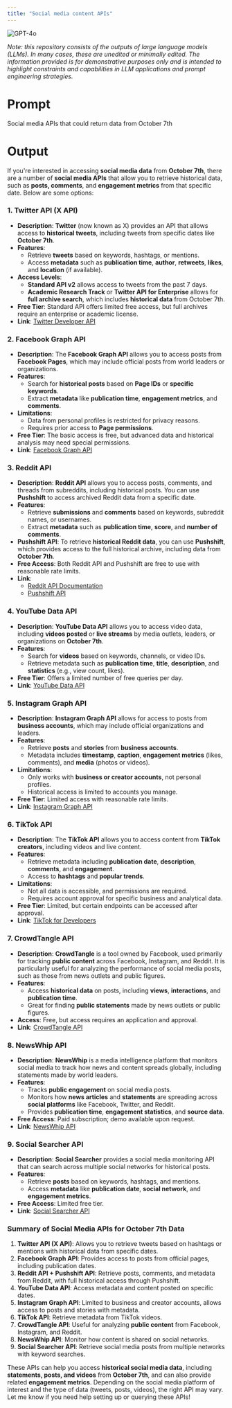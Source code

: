 ```yaml
---
title: "Social media content APIs"
---
```

![GPT-4o](https://img.shields.io/badge/GPT--4o-3333FF?style=for-the-badge&logo=openai&logoColor=white)



*Note: this repository consists of the outputs of large language models (LLMs). In many cases, these are unedited or minimally edited. The information provided is for demonstrative purposes only and is intended to highlight constraints and capabilities in LLM applications and prompt engineering strategies.*


# Prompt

Social media APIs that could return data from October 7th

# Output

If you're interested in accessing **social media data** from **October 7th**, there are a number of **social media APIs** that allow you to retrieve historical data, such as **posts, comments**, and **engagement metrics** from that specific date. Below are some options:

### 1. **Twitter API (X API)**
   - **Description**: **Twitter** (now known as X) provides an API that allows access to **historical tweets**, including tweets from specific dates like **October 7th**.
   - **Features**:
     - Retrieve **tweets** based on keywords, hashtags, or mentions.
     - Access **metadata** such as **publication time**, **author**, **retweets**, **likes**, and **location** (if available).
   - **Access Levels**:
     - **Standard API v2** allows access to tweets from the past 7 days.
     - **Academic Research Track** or **Twitter API for Enterprise** allows for **full archive search**, which includes **historical data** from October 7th.
   - **Free Tier**: Standard API offers limited free access, but full archives require an enterprise or academic license.
   - **Link**: [Twitter Developer API](https://developer.twitter.com/en/docs/twitter-api)

### 2. **Facebook Graph API**
   - **Description**: The **Facebook Graph API** allows you to access posts from **Facebook Pages**, which may include official posts from world leaders or organizations. 
   - **Features**:
     - Search for **historical posts** based on **Page IDs** or **specific keywords**.
     - Extract **metadata** like **publication time**, **engagement metrics**, and **comments**.
   - **Limitations**:
     - Data from personal profiles is restricted for privacy reasons.
     - Requires prior access to **Page permissions**.
   - **Free Tier**: The basic access is free, but advanced data and historical analysis may need special permissions.
   - **Link**: [Facebook Graph API](https://developers.facebook.com/docs/graph-api/)

### 3. **Reddit API**
   - **Description**: **Reddit API** allows you to access posts, comments, and threads from subreddits, including historical posts. You can use **Pushshift** to access archived Reddit data from a specific date.
   - **Features**:
     - Retrieve **submissions** and **comments** based on keywords, subreddit names, or usernames.
     - Extract **metadata** such as **publication time**, **score**, and **number of comments**.
   - **Pushshift API**: To retrieve **historical Reddit data**, you can use **Pushshift**, which provides access to the full historical archive, including data from **October 7th**.
   - **Free Access**: Both Reddit API and Pushshift are free to use with reasonable rate limits.
   - **Link**:
     - [Reddit API Documentation](https://www.reddit.com/dev/api/)
     - [Pushshift API](https://pushshift.io/)

### 4. **YouTube Data API**
   - **Description**: **YouTube Data API** allows you to access video data, including **videos posted** or **live streams** by media outlets, leaders, or organizations on **October 7th**.
   - **Features**:
     - Search for **videos** based on keywords, channels, or video IDs.
     - Retrieve metadata such as **publication time**, **title**, **description**, and **statistics** (e.g., view count, likes).
   - **Free Tier**: Offers a limited number of free queries per day.
   - **Link**: [YouTube Data API](https://developers.google.com/youtube/v3)

### 5. **Instagram Graph API**
   - **Description**: **Instagram Graph API** allows for access to posts from **business accounts**, which may include official organizations and leaders.
   - **Features**:
     - Retrieve **posts** and **stories** from **business accounts**.
     - Metadata includes **timestamp**, **caption**, **engagement metrics** (likes, comments), and **media** (photos or videos).
   - **Limitations**:
     - Only works with **business or creator accounts**, not personal profiles.
     - Historical access is limited to accounts you manage.
   - **Free Tier**: Limited access with reasonable rate limits.
   - **Link**: [Instagram Graph API](https://developers.facebook.com/docs/instagram-api/)

### 6. **TikTok API**
   - **Description**: The **TikTok API** allows you to access content from **TikTok creators**, including videos and live content.
   - **Features**:
     - Retrieve metadata including **publication date**, **description**, **comments**, and **engagement**.
     - Access to **hashtags** and **popular trends**.
   - **Limitations**:
     - Not all data is accessible, and permissions are required.
     - Requires account approval for specific business and analytical data.
   - **Free Tier**: Limited, but certain endpoints can be accessed after approval.
   - **Link**: [TikTok for Developers](https://developers.tiktok.com/)

### 7. **CrowdTangle API**
   - **Description**: **CrowdTangle** is a tool owned by Facebook, used primarily for tracking **public content** across Facebook, Instagram, and Reddit. It is particularly useful for analyzing the performance of social media posts, such as those from news outlets and public figures.
   - **Features**:
     - Access **historical data** on posts, including **views**, **interactions**, and **publication time**.
     - Great for finding **public statements** made by news outlets or public figures.
   - **Access**: Free, but access requires an application and approval.
   - **Link**: [CrowdTangle API](https://developers.crowdtangle.com/)

### 8. **NewsWhip API**
   - **Description**: **NewsWhip** is a media intelligence platform that monitors social media to track how news and content spreads globally, including statements made by world leaders.
   - **Features**:
     - Tracks **public engagement** on social media posts.
     - Monitors how **news articles** and **statements** are spreading across **social platforms** like Facebook, Twitter, and Reddit.
     - Provides **publication time**, **engagement statistics**, and **source data**.
   - **Free Access**: Paid subscription; demo available upon request.
   - **Link**: [NewsWhip API](https://www.newswhip.com/)

### 9. **Social Searcher API**
   - **Description**: **Social Searcher** provides a social media monitoring API that can search across multiple social networks for historical posts.
   - **Features**:
     - Retrieve **posts** based on keywords, hashtags, and mentions.
     - Access **metadata** like **publication date**, **social network**, and **engagement metrics**.
   - **Free Access**: Limited free tier.
   - **Link**: [Social Searcher API](https://www.social-searcher.com/api/)

### Summary of Social Media APIs for October 7th Data
1. **Twitter API (X API)**: Allows you to retrieve tweets based on hashtags or mentions with historical data from specific dates.
2. **Facebook Graph API**: Provides access to posts from official pages, including publication dates.
3. **Reddit API + Pushshift API**: Retrieve posts, comments, and metadata from Reddit, with full historical access through Pushshift.
4. **YouTube Data API**: Access metadata and content posted on specific dates.
5. **Instagram Graph API**: Limited to business and creator accounts, allows access to posts and stories with metadata.
6. **TikTok API**: Retrieve metadata from TikTok videos.
7. **CrowdTangle API**: Useful for analyzing **public content** from Facebook, Instagram, and Reddit.
8. **NewsWhip API**: Monitor how content is shared on social networks.
9. **Social Searcher API**: Retrieve social media posts from multiple networks with keyword searches.

These APIs can help you access **historical social media data**, including **statements, posts, and videos** from **October 7th**, and can also provide related **engagement metrics**. Depending on the social media platform of interest and the type of data (tweets, posts, videos), the right API may vary. Let me know if you need help setting up or querying these APIs!
